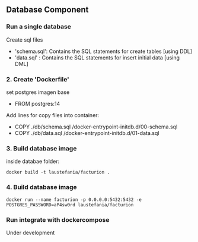 ## Database Component

### Run a single database

Create sql files

- 'schema.sql': Contains the SQL statements for create tables [using DDL]
- 'data.sql' : Contains the SQL statements for insert initial data [using DML]

### 2. Create 'Dockerfile'

set postgres imagen base
- FROM postgres:14

Add lines for copy files into container:
- COPY ./db/schema.sql /docker-entrypoint-initdb.d/00-schema.sql
- COPY ./db/data.sql /docker-entrypoint-initdb.d/01-data.sql

### 3. Build database image

inside databae folder:

```
docker build -t laustefania/facturion .

```

### 4. Build database image

```
docker run --name facturion -p 0.0.0.0:5432:5432 -e POSTGRES_PASSWORD=aP4sw0rd laustefania/facturion

``` 

### Run integrate with dockercompose

Under development 



